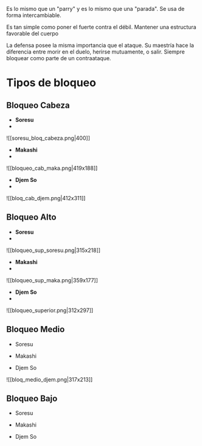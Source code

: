 Es lo mismo que un "parry" y es lo mismo que una "parada". Se usa de forma intercambiable.

Es tan simple como poner el fuerte contra el débil. Mantener una estructura favorable del cuerpo

La defensa posee la misma importancia que el ataque. Su maestría hace la diferencia entre morir en el duelo, herirse mutuamente, o salir. Siempre bloquear como parte de un contraataque.


# Tipos de bloqueo


## Bloqueo Cabeza
- **Soresu**
- 
![[soresu_bloq_cabeza.png|400]]

- **Makashi**
- 
![[bloqueo_cab_maka.png|419x188]]

- **Djem So**
- 
![[bloq_cab_djem.png|412x311]]


## Bloqueo Alto
- **Soresu** 
- 
![[bloqueo_sup_soresu.png|315x218]]

- **Makashi**
- 
![[bloqueo_sup_maka.png|359x177]]

- **Djem So**
- 
![[bloqueo_superior.png|312x297]]


## Bloqueo Medio
- Soresu


- Makashi


- Djem So


![[bloq_medio_djem.png|317x213]]


## Bloqueo Bajo
- Soresu


- Makashi


- Djem So


